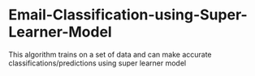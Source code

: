 # Email-Classification-using-Super-Learner-Model
This algorithm trains on a set of data and can make accurate classifications/predictions using super learner model 
